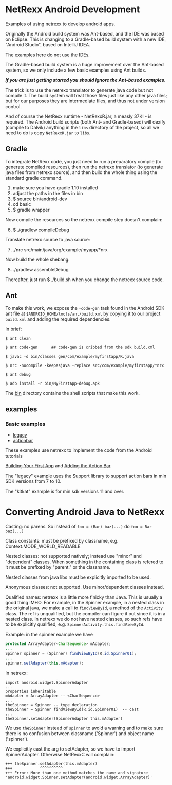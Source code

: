 NetRexx Android Development
==========

Examples of using [netrexx](http://www.netrexx.org/) to develop
android apps.

Originally the Android build system was Ant-based, and the IDE was
based on Eclipse.  This is changing to a Gradle-based build system
with a new IDE, "Android Studio", based on IntelliJ IDEA.

The examples here do not use the IDEs.

The Gradle-based build system is a huge improvement over the Ant-based
system, so we only include a few basic examples using Ant builds.

**_If you are just getting started you should ignore the Ant-based examples._**

The trick is to use the netrexx translator to generate java code but
not compile it.  The build system will treat those files just like any
other java files; but for our purposes they are intermediate files,
and thus not under version control.

And of course the NetRexx runtime - NetRexxR.jar, a measly 37K! - is
required.  The Android build scripts (both Ant- and Gradle-based) will
dexify (compile to Dalvik) anything in the `libs` directory of the
project, so all we need to do is copy `NetRexxR.jar` to `libs`.

## Gradle

To integrate NetRexx code, you just need to run a preparatory
compile (to generate compiled resources), then run the netrexx translator (to generate java files from netrexx source), and then build the whole thing using the standard gradle command.

1.  make sure you have gradle 1.10 installed
2.  adjust the paths in the files in bin
3.  $ source bin/android-dev
4.  cd basic
5.  $ gradle wrapper

Now compile the resources so the netrexx compile step doesn't complain:

6.  $ ./gradlew compileDebug

Translate netrexx source to java source:

7.  ./nrc src/main/java/org/example/myapp/*nrx

Now build the whole shebang:

8.  ./gradlew assembleDebug

Thereafter, just run $ ./build.sh when you change the netrexx source code.

## Ant

To make this work, we expose the `-code-gen` task found in the
Android SDK ant file at `$ANDROID_HOME/tools/ant/build.xml` by copying
it to our project `build.xml` and adding the required dependencies.

  In brief:

```
$ ant clean

$ ant code-gen      ## code-gen is cribbed from the sdk build.xml

$ javac -d bin/classes gen/com/example/myfirstapp/R.java

$ nrc -nocompile -keepasjava -replace src/com/example/myfirstapp/*nrx

$ ant debug

$ adb install -r bin/MyFirstApp-debug.apk
```

The [bin](bin) directory contains the shell scripts that make this work.

## examples

### Basic examples

* [legacy](legacy)
* [actionbar](actionbar)

These examples use netrexx to implement the code from the Android
tutorials

[Building Your First App](http://developer.android.com/training/basics/firstapp/index.html)
and
[Adding the Action Bar](http://developer.android.com/training/basics/actionbar/index.html).

The "legacy" example uses the Support library to support action bars
in min SDK versions from 7 to 10.

The "kitkat" example is for min sdk versions 11 and over.

# Converting Android Java to NetRexx


Casting:  no parens.  So instead of `foo = (Bar) baz(...)` do `foo = Bar baz(...)`

Class constants: must be prefixed by classname, e.g. Context.MODE_WORLD_READABLE

Nested classes: not supported natively; instead use "minor" and
"dependent" classes.  When something in the containing class is
refered to it must be prefixed by "parent." or the classname.

Nested classes from java libs must be explicitly imported to be used.

Anonymous classes:  not supported.  Use minor/dependent classes instead.

Qualified names: netrexx is a little more finicky than Java.  This is
usually a good thing IMHO.  For example, in the Spinner example, in a
nested class in the original java, we make a call to `findViewById`, a
method of the `Activity` class.  The ref is unqualified, but the
compiler can figure it out since it is in a nested class.  In netrexx
we do not have nested classes, so such refs have to be explicitly
qualified, e.g. `SpinnerActivity.this.findViewById`.

Example: in the spinner example we have

```java
protected ArrayAdapter<CharSequence> mAdapter;
...
Spinner spinner = (Spinner) findViewById(R.id.Spinner01);
...
spinner.setAdapter(this.mAdapter);
```

In netrexx:

```netrexx
import android.widget.SpinnerAdapter
...
properties inheritable
mAdapter = ArrayAdapter	-- <CharSequence>
...
theSpinner = Spinner -- type declaration
theSpinner = Spinner findViewById(R.id.Spinner01)  -- cast
...
theSpinner.setAdapter(SpinnerAdapter this.mAdapter)
```

We use `theSpinner` instead of `spinner` to avoid a warning and to
make sure there is no confusion between classname ('Spinner') and
object name ('spinner').

We explicitly cast the arg to setAdapter, so we have to import SpinnerAdapter.  Otherwise NetRexxC will complain:

```
+++ theSpinner.setAdapter(this.mAdapter)
+++            ^^^^^^^^^^
+++ Error: More than one method matches the name and signature 'android.widget.Spinner.setAdapter(android.widget.ArrayAdapter)'
```

